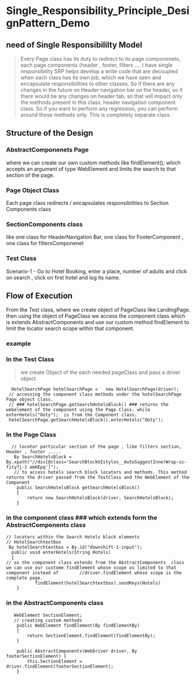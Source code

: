 # Single_Responsibility_Principle_DesignPattern_Demo
## need of Single Responsibililty Model 
> Every Page class has its duty to redirect to its page componenets, each page components (header , footer, filters .... ) have single responsibility
> SRP helps develop a write code that are decoupled when each class has its own job, which we have seen and encapsulate responsibilities to other classes.
> So if there are any changes in the future on Header navigation bar on the header, 
> so if there would be any changes on header tab, so that will impact only the methods present in this class.
> header navigation component class. So if you want to perform any regression, you can perform around these methods only. This is completely separate class.

## Structure of the Design
### AbstractComponenets Page 
where we can create our own custom methods like findElement(); which accepts an argument of type WebElement and limits the search to that section of the page. 
### Page Object Class
Each page class redirects / encapsulates responsibilities to Section Components class
### SectionComponents class 
like one class for HeaderNavigation Bar, one class for FooterComponent , one class for filtersComponenet
### Test Class
Scenario-1 - Go to Hotel Booking, enter a place, number of adults and click on search , click on first hotel and log its name.
## Flow of Execution
From the Test class, where we create object of PageClass like LandingPage. 
then using the object of PageClass we access the component class which is extends AbstractComponents and use our custom method findElement to limit the locator search scope within that component.
### example
### In the Test Class ### 
 > we create Object of the each needed pageClass and pass a driver object 
```
  HotelSearchPage hotelSearchPage =	  new HotelSearchPage(driver); 
 // accessing the component class methods under the hotelSearchPage Page object class. 
 // ### hotelSearchPage.getSearchHotelsBlock() ### returns the webelement of the component using the Page Class. while enterHotels("Ooty");  is from the Component class. 
 hotelSearchPage.getSearchHotelsBlock().enterHotels("Ooty");
```
 ### In the Page Class ###
 ```
   // locator particular section of the page , like filters section, Header , footer .....
	By SearchHotelsBlock = By.xpath("//div[@class='SearchBlockUIstyles__AutoSuggestInnerWrap-sc-fity7j-1 emHEpq']");
  	// to access hotels search block locators and methods. This method returns the driver passed from the TestClass and the WebElement of the Component
	 public SearchHotelsBlock getSearchHotelsBlock()
	 {
		 return new SearchHotelsBlock(driver, SearchHotelsBlock);
	 }
```

### in the component class ### which extends form the AbstractComponents class
 ```
// locators within the Search Hotels block elements
// HotelSearchtextbox
  By hotelSearchtextbox = By.id("downshift-1-input");
   public void enterHotels(String Hotels)
   {
// as the component class extends from the AbstractComponents  class we can use our custome findElement whose scope os limited to that component instead of        //driver.findElement whose scope is the complete page.
			findElement(hotelSearchtextbox).sendKeys(Hotels)
     }
```
### in the  AbstractComponents class ###
```
   WebElement SectionElement;
   // creating custom methods
	public WebElement findElement(By findElementBy) 
	{	
		return SectionElement.findElement(findElementBy);
	}
	
	public AbstractComponents(WebDriver driver, By footerSectionElement) {
		this.SectionElement = driver.findElement(footerSectionElement);
	}
	
```
		




